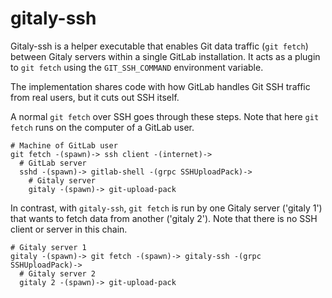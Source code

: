# gitaly-ssh

Gitaly-ssh is a helper executable that enables Git data traffic
(`git fetch`) between Gitaly servers within a single GitLab
installation. It acts as a plugin to `git fetch` using the
`GIT_SSH_COMMAND` environment variable.

The implementation shares code with how GitLab handles Git SSH traffic
from real users, but it cuts out SSH itself.

A normal `git fetch` over SSH goes through these steps. Note that here
`git fetch` runs on the computer of a GitLab user.

```
# Machine of GitLab user
git fetch -(spawn)-> ssh client -(internet)->
  # GitLab server
  sshd -(spawn)-> gitlab-shell -(grpc SSHUploadPack)-> 
    # Gitaly server
    gitaly -(spawn)-> git-upload-pack
```

In contrast, with `gitaly-ssh`, `git fetch` is run by one Gitaly server
('gitaly 1') that wants to fetch data from another ('gitaly 2'). Note
that there is no SSH client or server in this chain.

```
# Gitaly server 1
gitaly -(spawn)-> git fetch -(spawn)-> gitaly-ssh -(grpc SSHUploadPack)->
  # Gitaly server 2
  gitaly 2 -(spawn)-> git-upload-pack
```
